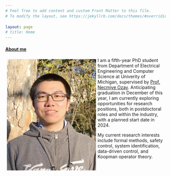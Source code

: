 ```yaml
---
# Feel free to add content and custom Front Matter to this file.
# To modify the layout, see https://jekyllrb.com/docs/themes/#overriding-theme-defaults

layout: page
# title: Home
---
```



<h4><u>About me</u></h4>

<img src="assets/images/me.png" style="float:left; padding: 5px" height="350"/>

<p title="bio">

I am a fifth-year PhD student from Department of Electrical Engineering and Computer Science at Univerity of Michigan, supervised by <a href="https://web.eecs.umich.edu/~necmiye/index.html">Prof. Necmiye Ozay</a>. 
 Anticipating graduation in December of this year, I am currently exploring opportunities for research positions, both in postdoctoral roles and within the industry, with a planned start date in 2024.
</p>

<p title="research interest"> My current research interests include formal methods, safety control, system identification, data-driven control, and Koopman operator theory. </p>

<!-- Some projects I participated during undergraduate and master programs can be found from [my previous website](https://sites.google.com/site/zexiangliu2016/project). -->

<!--
<div style="text-align: center">
<img src="assets/images/me.JPG" height="350"/>
<img src="assets/images/me2.JPG" height="350"/>
</div>
-->

<br>


